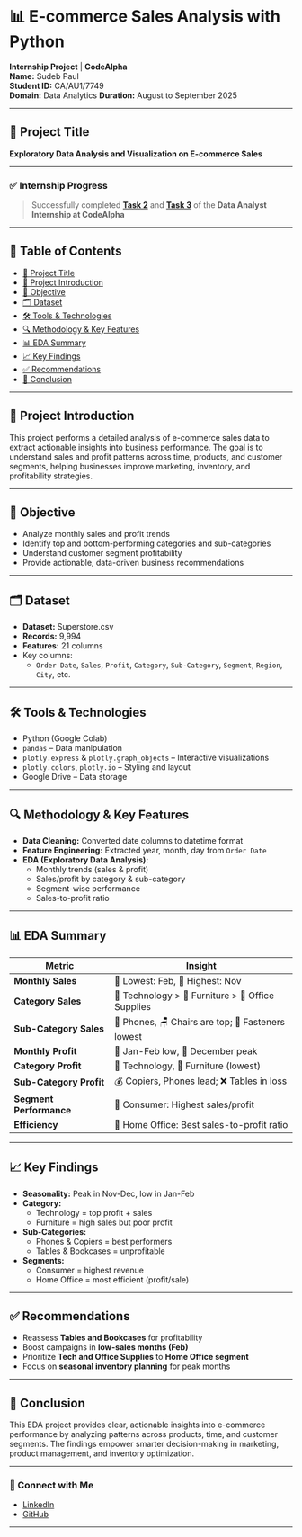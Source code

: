 # 📊 E-commerce Sales Analysis with Python

**Internship Project** | **CodeAlpha**  
**Name:** Sudeb Paul  
**Student ID:** CA/AU1/7749  
**Domain:** Data Analytics
**Duration:** August to September 2025  

---

## 📌 Project Title  
**Exploratory Data Analysis and Visualization on E-commerce Sales**

---

### ✅ Internship Progress  
> Successfully completed **[Task 2](https://github.com/Sudeb09/CodeAlpha_E-commerce_Sales_Analysis/blob/main/Task%202%20-%20Exploratory%20Data%20Analysis/CodeAlpha_E_commerce_Sales_Analysis.ipynb)** and **[Task 3](https://github.com/Sudeb09/CodeAlpha_E-commerce_Sales_Analysis/tree/main/Task%203%20-%20Data%20Visualization)** of the **Data Analyst Internship at CodeAlpha**

---

## 📂 Table of Contents  
- [📌 Project Title](#-project-title)  
- [📖 Project Introduction](#-project-introduction)  
- [🎯 Objective](#-objective)  
- [🗂 Dataset](#-dataset)  
- [🛠 Tools & Technologies](#-tools--technologies)  
- [🔍 Methodology & Key Features](#-methodology--key-features)  
- [📊 EDA Summary](#-eda-summary)  
- [📈 Key Findings](#-key-findings)  
- [✅ Recommendations](#-recommendations)  
- [🏁 Conclusion](#-conclusion)

---

## 📖 Project Introduction  
This project performs a detailed analysis of e-commerce sales data to extract actionable insights into business performance. The goal is to understand sales and profit patterns across time, products, and customer segments, helping businesses improve marketing, inventory, and profitability strategies.

---

## 🎯 Objective  
- Analyze monthly sales and profit trends  
- Identify top and bottom-performing categories and sub-categories  
- Understand customer segment profitability  
- Provide actionable, data-driven business recommendations

---

## 🗂 Dataset  
- **Dataset:** Superstore.csv  
- **Records:** 9,994  
- **Features:** 21 columns  
- Key columns:  
  - `Order Date`, `Sales`, `Profit`, `Category`, `Sub-Category`, `Segment`, `Region`, `City`, etc.

---

## 🛠 Tools & Technologies  
- Python (Google Colab)  
- `pandas` – Data manipulation  
- `plotly.express` & `plotly.graph_objects` – Interactive visualizations  
- `plotly.colors`, `plotly.io` – Styling and layout  
- Google Drive – Data storage

---

## 🔍 Methodology & Key Features  
- **Data Cleaning:** Converted date columns to datetime format  
- **Feature Engineering:** Extracted year, month, day from `Order Date`  
- **EDA (Exploratory Data Analysis):**
  - Monthly trends (sales & profit)
  - Sales/profit by category & sub-category
  - Segment-wise performance
  - Sales-to-profit ratio

---

## 📊 EDA Summary

| Metric                  | Insight                                       |
|-------------------------|-----------------------------------------------|
| **Monthly Sales**       | 🔻 Lowest: Feb, 🔺 Highest: Nov               |
| **Category Sales**      | 🥇 Technology > 🥈 Furniture > 🥉 Office Supplies |
| **Sub-Category Sales**  | 📱 Phones, 🪑 Chairs are top; 📎 Fasteners lowest |
| **Monthly Profit**      | 🔻 Jan-Feb low, 🔺 December peak              |
| **Category Profit**     | 🥇 Technology, 🥉 Furniture (lowest)          |
| **Sub-Category Profit** | 💰 Copiers, Phones lead; ❌ Tables in loss     |
| **Segment Performance** | 👑 Consumer: Highest sales/profit             |
| **Efficiency**          | 🏡 Home Office: Best sales-to-profit ratio    |

---

## 📈 Key Findings  
- **Seasonality:** Peak in Nov-Dec, low in Jan-Feb  
- **Category:**  
  - Technology = top profit + sales  
  - Furniture = high sales but poor profit  
- **Sub-Categories:**  
  - Phones & Copiers = best performers  
  - Tables & Bookcases = unprofitable  
- **Segments:**  
  - Consumer = highest revenue  
  - Home Office = most efficient (profit/sale)

---

## ✅ Recommendations  
- Reassess **Tables and Bookcases** for profitability  
- Boost campaigns in **low-sales months (Feb)**  
- Prioritize **Tech and Office Supplies** to **Home Office segment**  
- Focus on **seasonal inventory planning** for peak months

---

## 🏁 Conclusion  
This EDA project provides clear, actionable insights into e-commerce performance by analyzing patterns across products, time, and customer segments. The findings empower smarter decision-making in marketing, product management, and inventory optimization.


---

### 🔗 Connect with Me  
- [LinkedIn](https://www.linkedin.com/in/sudeb-paul)   
- [GitHub](https://github.com/Sudeb09)

---

